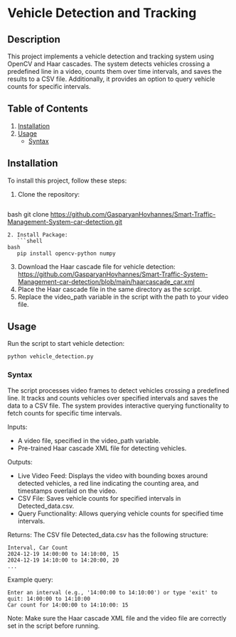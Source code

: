 # Vehicle Detection and Tracking

## Description
This project implements a vehicle detection and tracking system using OpenCV and Haar cascades. The system detects vehicles crossing a predefined line in a video, counts them over time intervals, and saves the results to a CSV file. Additionally, it provides an option to query vehicle counts for specific intervals.

## Table of Contents
1. [Installation](#installation)
2. [Usage](#usage)
   - [Syntax](#syntax)

## Installation
To install this project, follow these steps:

1. Clone the repository:
   ```shell
bash
   git clone https://github.com/GasparyanHovhannes/Smart-Traffic-Management-System-car-detection.git
```
2. Install Package:
   ```shell
bash
   pip install opencv-python numpy
```
3. Download the Haar cascade file for vehicle detection:
   https://github.com/GasparyanHovhannes/Smart-Traffic-System-Management-car-detection/blob/main/haarcascade_car.xml
4. Place the Haar cascade file in the same directory as the script.
5. Replace the video_path variable in the script with the path to your video file.

## Usage

Run the script to start vehicle detection:
```bash
python vehicle_detection.py
```

### Syntax
The script processes video frames to detect vehicles crossing a predefined line. It tracks and counts vehicles over specified intervals and saves the data to a CSV file. The system provides interactive querying functionality to fetch counts for specific time intervals.

Inputs:
- A video file, specified in the video_path variable.
- Pre-trained Haar cascade XML file for detecting vehicles.

Outputs:
- Live Video Feed: Displays the video with bounding boxes around detected vehicles, a red line indicating the counting area, and timestamps overlaid on the video.
- CSV File: Saves vehicle counts for specified intervals in Detected_data.csv.
- Query Functionality: Allows querying vehicle counts for specified time intervals.

Returns:
The CSV file Detected_data.csv has the following structure:
```
Interval, Car Count
2024-12-19 14:00:00 to 14:10:00, 15
2024-12-19 14:10:00 to 14:20:00, 20
...
```

Example query:
```plaintext
Enter an interval (e.g., '14:00:00 to 14:10:00') or type 'exit' to quit: 14:00:00 to 14:10:00
Car count for 14:00:00 to 14:10:00: 15
```

Note: Make sure the Haar cascade XML file and the video file are correctly set in the script before running.
